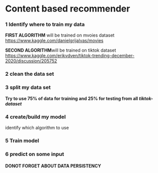 # Content based recommender

### 1 Identify where to train my data
**FIRST ALGORITHM** will be trained on mvoies dataset
https://www.kaggle.com/danielgrijalvas/movies

**SECOND ALGORITHM**will be trained on tiktok dataset 
https://www.kaggle.com/erikvdven/tiktok-trending-december-2020/discussion/205752

### 2 clean the data set
### 3 split my data set
**Try to use 75% of data for training and 25% for testing from all _tiktok-dataset_**
### 4 create/build my model
 identify which algorithm to use
### 5 Train model
### 6 predict on some input

#### DONOT FORGET ABOUT DATA PERSISTENCY
